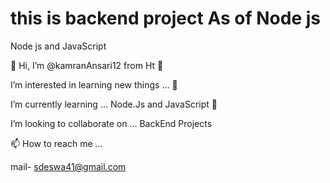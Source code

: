 # this is backend project As of Node js

Node js and JavaScript

👋 Hi, I’m @kamranAnsari12 from Ht 👀

I’m interested in learning new things ... 🌱

I’m currently learning ... Node.Js and JavaScript 💞️

I’m looking to collaborate on ... BackEnd Projects

📫 How to reach me ...

mail- sdeswa41@gmail.com
